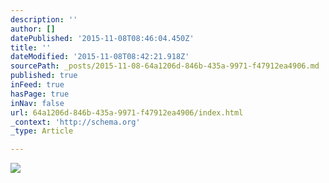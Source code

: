 ```yaml
---
description: ''
author: []
datePublished: '2015-11-08T08:46:04.450Z'
title: ''
dateModified: '2015-11-08T08:42:21.918Z'
sourcePath: _posts/2015-11-08-64a1206d-846b-435a-9971-f47912ea4906.md
published: true
inFeed: true
hasPage: true
inNav: false
url: 64a1206d-846b-435a-9971-f47912ea4906/index.html
_context: 'http://schema.org'
_type: Article

---
```

![](https://the-grid-user-content.s3-us-west-2.amazonaws.com/c60895b1-70c3-4e51-be42-66ba4e10ecc3.png)